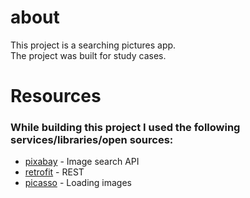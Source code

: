 # about
This project is a searching pictures app.  
The project was built for study cases.

# Resources 
### While building this project I used the following services/libraries/open sources:
- [pixabay](https://pixabay.com/) - Image search API 
- [retrofit](http://square.github.io/retrofit/)  - REST
- [picasso](http://square.github.io/picasso/) - Loading images
